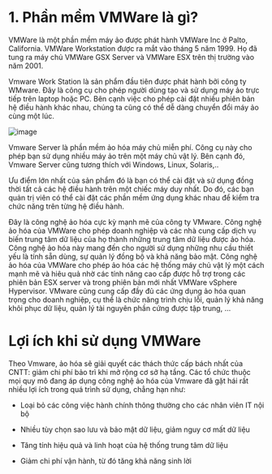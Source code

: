 # 1. Phần mềm VMWare là gì?
VMWare là một phần mềm máy ảo được phát hành VMWare Inc ở Palto, California. VMWare Workstation được ra mắt vào tháng 5 năm 1999. Họ đã tung ra máy chủ VMWare GSX Server và VMWare ESX trên thị trường vào năm 2001.

Vmware Work Station là sản phẩm đầu tiên được phát hành bởi công ty WMware. Đây là công cụ cho phép người dùng tạo và sử dụng máy ảo trực tiếp trên laptop hoặc PC. Bên cạnh việc cho phép cài đặt nhiều phiên bản hệ điều hành khác nhau, chúng ta cũng có thể dễ dàng chuyển đổi máy ảo cùng một lúc.

![image](https://user-images.githubusercontent.com/101611197/158550704-b6d7e731-67b5-4d01-929a-5effb6d6e716.png)

Vmware Server là phần mềm ảo hóa máy chủ miễn phí. Công cụ này cho phép bạn sử dụng nhiều máy ảo trên một máy chủ vật lý. Bên cạnh đó, Vmware Server cũng tương thích với Windows, Linux, Solaris,..

Ưu điểm lớn nhất của sản phẩm đó là bạn có thể cài đặt và sử dụng đồng thời tất cả các hệ điều hành trên một chiếc máy duy nhất. Do đó, các bạn quản trị viên có thể cài đặt các phần mềm ứng dụng khác nhau để kiểm tra chức năng trên từng hệ điều hành. 

Đây là công nghệ ảo hóa cực kỳ mạnh mẽ của công ty VMware. Công nghệ ảo hóa của VMWare cho phép doanh nghiệp và các nhà cung cấp dịch vụ biến trung tâm dữ liệu của họ thành những trung tâm dữ liệu được ảo hóa. Công nghệ ảo hóa này mang đến cho người sử dụng những nhu cầu thiết yếu là tính sẵn dùng, sự quản lý đồng bộ và khả năng bảo mật. Công nghệ ảo hóa của VMWare cho phép ảo hóa các hệ thống máy chủ vật lý một cách mạnh mẽ và hiêu quả nhờ các tính năng cao cấp được hỗ trợ trong các phiên bản ESX server và trong phiên bản mới nhất VMWare vSphere Hypervisor. VMware cũng cung cấp đầy đủ các ứng dụng ảo hóa quan trọng cho doanh nghiệp, cụ thể là chức năng trình chịu lỗi, quản lý khả năng khôi phục dữ liệu, quản lý tài nguyên phần cứng được tập trung, …
# Lợi ích khi sử dụng VMWare

Theo Vmware, ảo hóa sẽ giải quyết các thách thức cấp bách nhất của CNTT: giảm chi phí bảo trì khi mở rộng cơ sở hạ tầng. Các tổ chức thuộc mọi quy mô đang áp dụng công nghệ ảo hóa của Vmware đã gặt hái rất nhiều lợi ích trong quá trình sử dụng, chẳng hạn như:

- Loại bỏ các công việc hành chính thông thường cho các nhân viên IT nội bộ

- Nhiều tùy chọn sao lưu và bảo mật dữ liệu, giảm nguy cơ mất dữ liệu

- Tăng tính hiệu quả và linh hoạt của hệ thống trung tâm dữ liệu

- Giảm chi phí vận hành, từ đó tăng khả năng sinh lời
